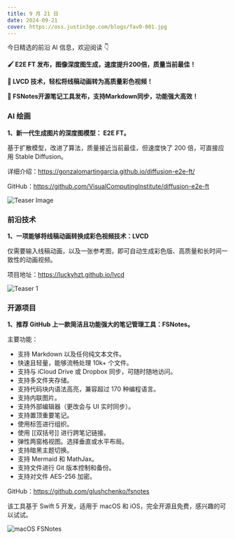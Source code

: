 ```yaml
---
title: 9 月 21 日
date: 2024-09-21
cover: https://oss.justin3go.com/blogs/fav0-001.jpg
---
```


今日精选的前沿 AI 信息，欢迎阅读 👇

**🖌️ E2E FT 发布，图像深度图生成，速度提升200倍，质量当前最佳！**

**🎥 LVCD 技术，轻松将线稿动画转为高质量彩色视频！**

**📝 FSNotes开源笔记工具发布，支持Markdown同步，功能强大高效！**



### AI 绘画

**1、新一代生成图片的深度图模型： E2E FT。**

基于扩散模型，改进了算法，质量接近当前最佳，但速度快了 200 倍，可直接应用 Stable Diffusion。

详细介绍：https://gonzalomartingarcia.github.io/diffusion-e2e-ft/

GitHub：https://github.com/VisualComputingInstitute/diffusion-e2e-ft

![Teaser Image](https://gonzalomartingarcia.github.io/diffusion-e2e-ft/static/e2e_ft_imgs/teaser_plot.png)



### 前沿技术

**1、一项能够将线稿动画转换成彩色视频技术：LVCD**

仅需要输入线稿动画，以及一张参考图，即可自动生成彩色版、高质量和长时间一致性的动画视频。

项目地址：https://luckyhzt.github.io/lvcd

![Teaser 1](https://cdn.jsdelivr.net/gh/freelander/oss@master/ai-daily/2024-09-21/Teaser%201.gif)



### 开源项目

**1、推荐 GitHub 上一款简洁且功能强大的笔记管理工具：FSNotes。**

主要功能：

- 支持 Markdown 以及任何纯文本文件。
- 快速且轻量，能够流畅处理 10k+ 个文件。
- 支持与 iCloud Drive 或 Dropbox 同步，可随时随地访问。
- 支持多文件夹存储。
- 支持代码块内语法高亮，兼容超过 170 种编程语言。
- 支持内联图片。
- 支持外部编辑器（更改会与 UI 实时同步）。
- 支持置顶重要笔记。
- 使用标签进行组织。
- 使用 [[双括号]] 进行跨笔记链接。
- 弹性两窗格视图。选择垂直或水平布局。
- 支持暗黑主题切换。
- 支持 Mermaid 和 MathJax。
- 支持文件进行 Git 版本控制和备份。
- 支持对文件 AES-256 加密。

GitHub：https://github.com/glushchenko/fsnotes

该工具基于 Swift 5 开发，适用于 macOS 和 iOS，完全开源且免费，感兴趣的可以试试。

![macOS FSNotes](https://cdn.jsdelivr.net/gh/freelander/oss@master/ai-daily/2024-09-21/code.png)
